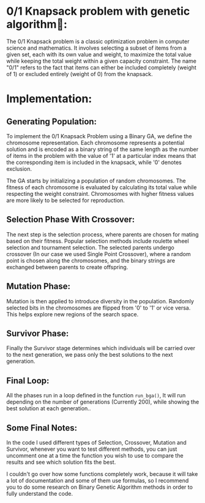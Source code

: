# 0/1 Knapsack problem with genetic algorithm🧬:
The 0/1 Knapsack problem is a classic optimization problem in computer science and mathematics. It involves selecting a subset of items from a given set, each with its own value and weight, to maximize the total value while keeping the total weight within a given capacity constraint. The name "0/1" refers to the fact that items can either be included completely (weight of 1) or excluded entirely (weight of 0) from the knapsack.

# Implementation:
## Generating Population:
To implement the 0/1 Knapsack Problem using a Binary GA, we define the chromosome representation. Each chromosome represents a potential solution and is encoded as a binary string of the same length as the number of items in the problem with the value of '1' at a particular index means that the corresponding item is included in the knapsack, while '0' denotes exclusion. 

The GA starts by initializing a population of random chromosomes. The fitness of each chromosome is evaluated by calculating its total value while respecting the weight constraint. Chromosomes with higher fitness values are more likely to be selected for reproduction.

## Selection Phase With Crossover:
The next step is the selection process, where parents are chosen for mating based on their fitness. Popular selection methods include roulette wheel selection and tournament selection. The selected parents undergo crossover (In our case we used Single Point Crossover), where a random point is chosen along the chromosomes, and the binary strings are exchanged between parents to create offspring.

## Mutation Phase:
Mutation is then applied to introduce diversity in the population. Randomly selected bits in the chromosomes are flipped from '0' to '1' or vice versa. This helps explore new regions of the search space.

## Survivor Phase:
Finally the Survivor stage determines which individuals will be carried over to the next generation, we pass only the best solutions to the next generation.

## Final Loop:
All the phases run in a loop defined in the function `run_bga()`, It will run depending on the number of generations (Currently 200), while showing the best solution at each generation..

## Some Final Notes:
In the code I used different types of Selection, Crossover, Mutation and Survivor, whenever you want to test different methods, you can just uncomment one at a time the function you wish to use to compare the results and see which solution fits the best. 

I couldn't go over how some functions completely work, because it will take a lot of documentation and some of them use formulas, so I recommend you to do some research on Binary Genetic Algorithm methods in order to fully understand the code.
